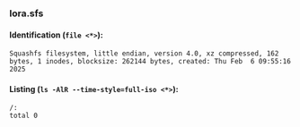### lora.sfs
#### Identification (`file <*>`):
```
Squashfs filesystem, little endian, version 4.0, xz compressed, 162 bytes, 1 inodes, blocksize: 262144 bytes, created: Thu Feb  6 09:55:16 2025
```
#### Listing (`ls -AlR --time-style=full-iso <*>`):
```
/:
total 0
```

